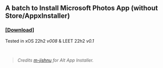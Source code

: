 ## A batch to Install Microsoft Photos App (without Store/AppxInstaller)

### [[Download]](https://github.com/gzmatte/ms-photos/releases/download/1/ms-photos.bat)

Tested in xOS 22h2 _v008_ & LEET 22h2 _v0.1_

</br> 

> _Credits [m-jishnu](https://github.com/m-jishnu/alt-app-installer) for Alt App Installer._
